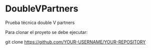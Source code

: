 # DoubleVPartners
Prueba técnica double V partners

Para clonar el proyeto se debe ejecutar:

git clone https://github.com/YOUR-USERNAME/YOUR-REPOSITORY
